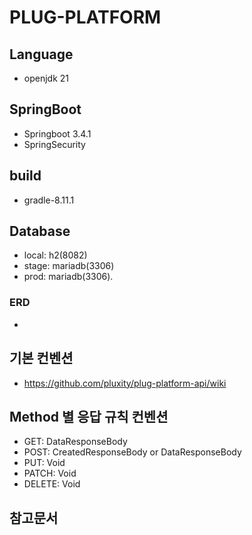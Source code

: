 # PLUG-PLATFORM

## Language

- openjdk 21

## SpringBoot

- Springboot 3.4.1
- SpringSecurity

## build

- gradle-8.11.1

## Database

- local: h2(8082)
- stage: mariadb(3306)
- prod: mariadb(3306).

### ERD
- 

## 기본 컨벤션
- https://github.com/pluxity/plug-platform-api/wiki

## Method 별 응답 규칙 컨벤션
- GET: DataResponseBody<T>
- POST: CreatedResponseBody<Long> or DataResponseBody<T> 
- PUT: Void
- PATCH: Void
- DELETE: Void

## 참고문서


